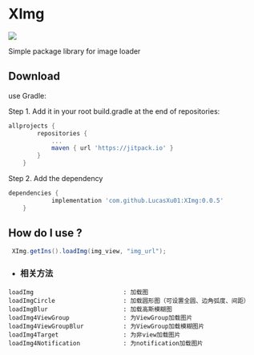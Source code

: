 XImg
=====
[![](https://jitpack.io/v/LucasXu01/XImg.svg)](https://jitpack.io/#LucasXu01/XImg)

Simple package library for image loader

Download
--------
use Gradle:

Step 1. Add it in your root build.gradle at the end of repositories:
```gradle
allprojects {
		repositories {
			...
			maven { url 'https://jitpack.io' }
		}
	}
```
Step 2. Add the dependency
```gradle
dependencies {
	        implementation 'com.github.LucasXu01:XImg:0.0.5'
	}
```

How do I use ?
-------------------
```java
 XImg.getIns().loadImg(img_view, "img_url");
```

* ### 相关方法
```
loadImg                         : 加载图
loadImgCircle                   : 加载圆形图（可设置全圆、边角弧度、间距）
loadImgBlur                     : 加载高斯模糊图
loadImg4ViewGroup               : 为ViewGroup加载图片
loadImg4ViewGroupBlur           : 为ViewGroup加载模糊图片
loadImg4Target                  : 为非view加载图片
loadImg4Notification            : 为notification加载图片
```
